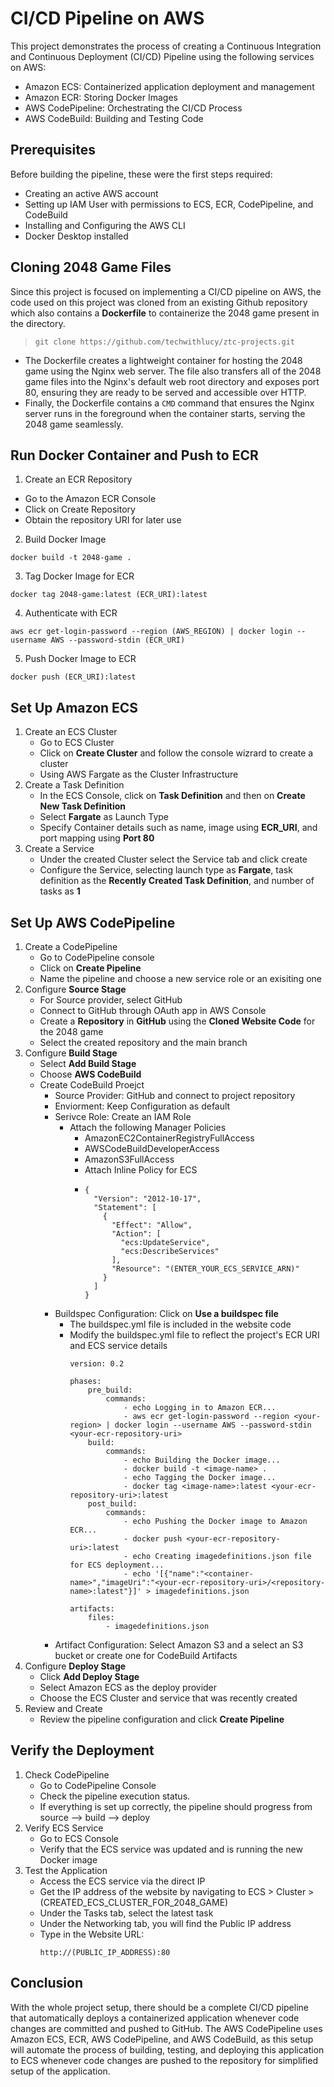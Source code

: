 # CI/CD Pipeline on AWS
This project demonstrates the process of creating a Continuous Integration and Continuous Deployment (CI/CD) Pipeline using the following services on AWS:
- Amazon ECS: Containerized application deployment and management
- Amazon ECR: Storing Docker Images
- AWS CodePipeline: Orchestrating the CI/CD Process
- AWS CodeBuild: Building and Testing Code

## Prerequisites
Before building the pipeline, these were the first steps required:
- Creating an active AWS account
- Setting up IAM User with permissions to ECS, ECR, CodePipeline, and CodeBuild
- Installing and Configuring the AWS CLI
- Docker Desktop installed

## Cloning 2048 Game Files 
Since this project is focused on implementing a CI/CD pipeline on AWS, the code used on this project was cloned from an existing Github repository which also contains a **Dockerfile** to containerize the 2048 game present in the directory. 
> `git clone https://github.com/techwithlucy/ztc-projects.git`

- The Dockerfile creates a lightweight container for hosting the 2048 game using the Nginx web server. The file also transfers all of the 2048 game files into the Nginx's default web root directory and exposes port 80, ensuring they are ready to be served and accessible over HTTP.
- Finally, the Dockerfile contains a `CMD` command that ensures the Nginx server runs in the foreground when the container starts, serving the 2048 game seamlessly.

## Run Docker Container and Push to ECR
1. Create an ECR Repository
  - Go to the Amazon ECR Console
  - Click on Create Repository
  - Obtain the repository URI for later use
2. Build Docker Image
```
docker build -t 2048-game .
```
3. Tag Docker Image for ECR
```
docker tag 2048-game:latest (ECR_URI):latest
```
4. Authenticate with ECR
```
aws ecr get-login-password --region (AWS_REGION) | docker login --username AWS --password-stdin (ECR_URI)
```
5. Push Docker Image to ECR
```
docker push (ECR_URI):latest
```

## Set Up Amazon ECS
1. Create an ECS Cluster
   - Go to ECS Cluster
   - Click on **Create Cluster** and follow the console wizrard to create a cluster
   - Using AWS Fargate as the Cluster Infrastructure
2. Create a Task Definition
   - In the ECS Console, click on **Task Definition** and then on **Create New Task Definition**
   - Select **Fargate** as Launch Type
   - Specify Container details such as name, image using **ECR_URI**, and port mapping using **Port 80**
3. Create a Service
   - Under the created Cluster select the Service tab and click create
   - Configure the Service, selecting launch type as **Fargate**, task definition as the **Recently Created Task Definition**, and number of tasks as **1**

## Set Up AWS CodePipeline
1. Create a CodePipeline
   - Go to CodePipeline console
   - Click on **Create Pipeline**
   - Name the pipeline and choose a new service role or an exisiting one
2. Configure **Source Stage**
   - For Source provider, select GitHub
   - Connect to GitHub through OAuth app in AWS Console
   - Create a **Repository** in **GitHub** using the **Cloned Website Code** for the 2048 game
   - Select the created repository and the main branch
3. Configure **Build Stage**
   - Select **Add Build Stage**
   - Choose **AWS CodeBuild**
   - Create CodeBuild Proejct
       - Source Provider: GitHub and connect to project repository
       - Enviorment: Keep Configuration as default
       - Serivce Role: Create an IAM Role
           - Attach the following Manager Policies
               - AmazonEC2ContainerRegistryFullAccess
               - AWSCodeBuildDeveloperAccess
               - AmazonS3FullAccess
               - Attach Inline Policy for ECS
               - ```
                 {
                   "Version": "2012-10-17",
                   "Statement": [
                     {
                       "Effect": "Allow",
                       "Action": [
                         "ecs:UpdateService",
                         "ecs:DescribeServices"
                       ],
                       "Resource": "(ENTER_YOUR_ECS_SERVICE_ARN)"
                     }
                   ]
                 }
                 ```
       - Buildspec Configuration: Click on **Use a buildspec file**
           - The buildspec.yml file is included in the website code
           - Modify the buildspec.yml file to reflect the project's ECR URI and ECS service details
             ```
             version: 0.2
             
             phases:
                 pre_build:
                     commands:
                         - echo Logging in to Amazon ECR...
                         - aws ecr get-login-password --region <your-region> | docker login --username AWS --password-stdin <your-ecr-repository-uri>
                 build:
                     commands:
                         - echo Building the Docker image...
                         - docker build -t <image-name> .
                         - echo Tagging the Docker image...
                         - docker tag <image-name>:latest <your-ecr-repository-uri>:latest
                 post_build:
                     commands:
                         - echo Pushing the Docker image to Amazon ECR...
                         - docker push <your-ecr-repository-uri>:latest
                         - echo Creating imagedefinitions.json file for ECS deployment...
                         - echo '[{"name":"<container-name>","imageUri":"<your-ecr-repository-uri>/<repository-name>:latest"}]' > imagedefinitions.json

             artifacts:
                 files:
                     - imagedefinitions.json
             ```
       - Artifact Configuration: Select Amazon S3 and a select an S3 bucket or create one for CodeBuild Artifacts
4. Configure **Deploy Stage**
   - Click **Add Deploy Stage**
   - Select Amazon ECS as the deploy provider
   - Choose the ECS Cluster and service that was recently created
5. Review and Create
   - Review the pipeline configuration and click **Create Pipeline**

## Verify the Deployment
1. Check CodePipeline
   - Go to CodePipeline Console
   - Check the pipeline execution status.
   - If everything is set up correctly, the pipeline should progress from source --> build --> deploy
2. Verify ECS Service
   - Go to ECS Console
   - Verify that the ECS service was updated and is running the new Docker image
3. Test the Application
   - Access the ECS service via the direct IP
   - Get the IP address of the website by navigating to ECS > Cluster > (CREATED_ECS_CLUSTER_FOR_2048_GAME)
   - Under the Tasks tab, select the latest task
   - Under the Networking tab, you will find the Public IP address
   - Type in the Website URL:
     ```
     http://(PUBLIC_IP_ADDRESS):80
     ```

## Conclusion
With the whole project setup, there should be a complete CI/CD pipeline that automatically deploys a containerized application whenever code changes are committed and pushed to GitHub. The AWS CodePipeline uses Amazon ECS, ECR, AWS CodePipeline, and AWS CodeBuild, as this setup will automate the process of building, testing, and deploying this application to ECS whenever code changes are pushed to the repository for simplified setup of the application. 
